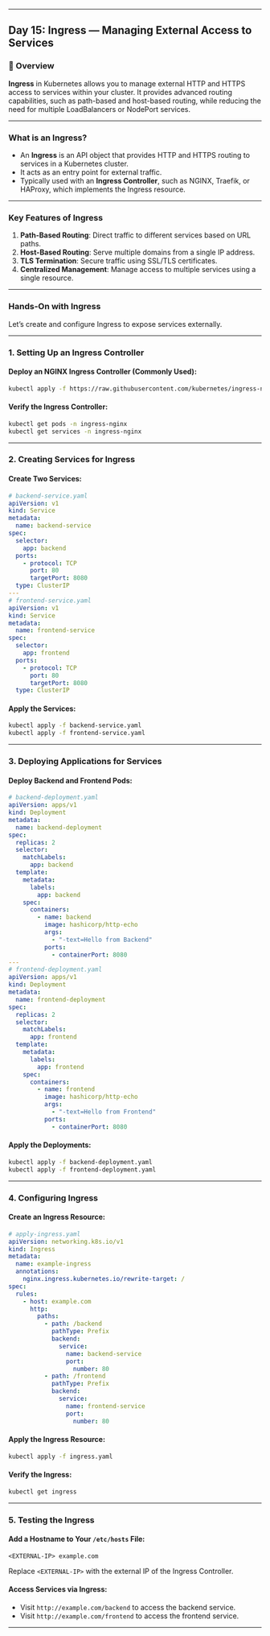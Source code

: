 ﻿---

## Day 15: Ingress — Managing External Access to Services

### 📘 Overview

**Ingress** in Kubernetes allows you to manage external HTTP and HTTPS access to services within your cluster. It provides advanced routing capabilities, such as path-based and host-based routing, while reducing the need for multiple LoadBalancers or NodePort services.

---

### What is an Ingress?

- An **Ingress** is an API object that provides HTTP and HTTPS routing to services in a Kubernetes cluster.
- It acts as an entry point for external traffic.
- Typically used with an **Ingress Controller**, such as NGINX, Traefik, or HAProxy, which implements the Ingress resource.

---

### Key Features of Ingress

1. **Path-Based Routing**: Direct traffic to different services based on URL paths.
2. **Host-Based Routing**: Serve multiple domains from a single IP address.
3. **TLS Termination**: Secure traffic using SSL/TLS certificates.
4. **Centralized Management**: Manage access to multiple services using a single resource.

---


### Hands-On with Ingress

Let’s create and configure Ingress to expose services externally.

---

### 1. Setting Up an Ingress Controller

#### Deploy an NGINX Ingress Controller (Commonly Used):

```bash
kubectl apply -f https://raw.githubusercontent.com/kubernetes/ingress-nginx/main/deploy/static/provider/cloud/deploy.yaml
```

#### Verify the Ingress Controller:
```bash
kubectl get pods -n ingress-nginx
kubectl get services -n ingress-nginx
```

---

### 2. Creating Services for Ingress

#### Create Two Services:

```yaml
# backend-service.yaml
apiVersion: v1
kind: Service
metadata:
  name: backend-service
spec:
  selector:
    app: backend
  ports:
    - protocol: TCP
      port: 80
      targetPort: 8080
  type: ClusterIP
---
# frontend-service.yaml
apiVersion: v1
kind: Service
metadata:
  name: frontend-service
spec:
  selector:
    app: frontend
  ports:
    - protocol: TCP
      port: 80
      targetPort: 8080
  type: ClusterIP
```

#### Apply the Services:
```bash
kubectl apply -f backend-service.yaml
kubectl apply -f frontend-service.yaml
```

---


### 3. Deploying Applications for Services

#### Deploy Backend and Frontend Pods:

```yaml
# backend-deployment.yaml
apiVersion: apps/v1
kind: Deployment
metadata:
  name: backend-deployment
spec:
  replicas: 2
  selector:
    matchLabels:
      app: backend
  template:
    metadata:
      labels:
        app: backend
    spec:
      containers:
        - name: backend
          image: hashicorp/http-echo
          args:
            - "-text=Hello from Backend"
          ports:
            - containerPort: 8080
---
# frontend-deployment.yaml
apiVersion: apps/v1
kind: Deployment
metadata:
  name: frontend-deployment
spec:
  replicas: 2
  selector:
    matchLabels:
      app: frontend
  template:
    metadata:
      labels:
        app: frontend
    spec:
      containers:
        - name: frontend
          image: hashicorp/http-echo
          args:
            - "-text=Hello from Frontend"
          ports:
            - containerPort: 8080
```

#### Apply the Deployments:
```bash
kubectl apply -f backend-deployment.yaml
kubectl apply -f frontend-deployment.yaml
```

---


### 4. Configuring Ingress

#### Create an Ingress Resource:

```yaml
# apply-ingress.yaml
apiVersion: networking.k8s.io/v1
kind: Ingress
metadata:
  name: example-ingress
  annotations:
    nginx.ingress.kubernetes.io/rewrite-target: /
spec:
  rules:
    - host: example.com
      http:
        paths:
          - path: /backend
            pathType: Prefix
            backend:
              service:
                name: backend-service
                port:
                  number: 80
          - path: /frontend
            pathType: Prefix
            backend:
              service:
                name: frontend-service
                port:
                  number: 80
```

#### Apply the Ingress Resource:
```bash
kubectl apply -f ingress.yaml
```

#### Verify the Ingress:
```bash
kubectl get ingress
```

---

### 5. Testing the Ingress

#### Add a Hostname to Your `/etc/hosts` File:

```plaintext
<EXTERNAL-IP> example.com
```

Replace `<EXTERNAL-IP>` with the external IP of the Ingress Controller.

#### Access Services via Ingress:

- Visit `http://example.com/backend` to access the backend service.
- Visit `http://example.com/frontend` to access the frontend service.

---

